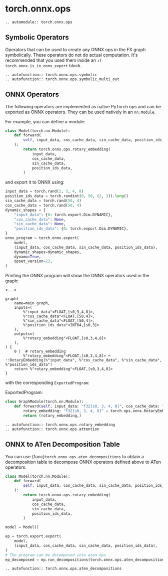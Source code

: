 # torch.onnx.ops

```{eval-rst}
.. automodule:: torch.onnx.ops
```

## Symbolic Operators

Operators that can be used to create any ONNX ops in the FX graph symbolically.
These operators do not do actual computation. It's recommended that you used them
inside an ``if torch.onnx.is_in_onnx_export`` block.

```{eval-rst}
.. autofunction:: torch.onnx.ops.symbolic
.. autofunction:: torch.onnx.ops.symbolic_multi_out
```

## ONNX Operators

The following operators are implemented as native PyTorch ops and can be exported as
ONNX operators. They can be used natively in an ``nn.Module``.

For example, you can define a module:

```py
class Model(torch.nn.Module):
    def forward(
        self, input_data, cos_cache_data, sin_cache_data, position_ids_data
    ):
        return torch.onnx.ops.rotary_embedding(
            input_data,
            cos_cache_data,
            sin_cache_data,
            position_ids_data,
        )
```

and export it to ONNX using:

```py
input_data = torch.rand(2, 3, 4, 8)
position_ids_data = torch.randint(0, 50, (2, 3)).long()
sin_cache_data = torch.rand(50, 4)
cos_cache_data = torch.rand(50, 4)
dynamic_shapes = {
    "input_data": {0: torch.export.Dim.DYNAMIC},
    "cos_cache_data": None,
    "sin_cache_data": None,
    "position_ids_data": {0: torch.export.Dim.DYNAMIC},
}
onnx_program = torch.onnx.export(
    model,
    (input_data, cos_cache_data, sin_cache_data, position_ids_data),
    dynamic_shapes=dynamic_shapes,
    dynamo=True,
    opset_version=23,
)
```

Printing the ONNX program will show the ONNX operators used in the graph:

```
<...>

graph(
    name=main_graph,
    inputs=(
        %"input_data"<FLOAT,[s0,3,4,8]>,
        %"cos_cache_data"<FLOAT,[50,4]>,
        %"sin_cache_data"<FLOAT,[50,4]>,
        %"position_ids_data"<INT64,[s0,3]>
    ),
    outputs=(
        %"rotary_embedding"<FLOAT,[s0,3,4,8]>
    ),
) {
    0 |  # rotary_embedding
        %"rotary_embedding"<FLOAT,[s0,3,4,8]> ⬅️ ::RotaryEmbedding(%"input_data", %"cos_cache_data", %"sin_cache_data", %"position_ids_data")
    return %"rotary_embedding"<FLOAT,[s0,3,4,8]>
}
```

with the corresponding ``ExportedProgram``:

ExportedProgram:

```py
class GraphModule(torch.nn.Module):
    def forward(self, input_data: "f32[s0, 3, 4, 8]", cos_cache_data: "f32[50, 4]", sin_cache_data: "f32[50, 4]", position_ids_data: "i64[s0, 3]"):
        rotary_embedding: "f32[s0, 3, 4, 8]" = torch.ops.onnx.RotaryEmbedding.opset23(input_data, cos_cache_data, sin_cache_data, position_ids_data);  input_data = cos_cache_data = sin_cache_data = position_ids_data = None
        return (rotary_embedding,)
```

```{eval-rst}
.. autofunction:: torch.onnx.ops.rotary_embedding
.. autofunction:: torch.onnx.ops.attention
```

## ONNX to ATen Decomposition Table

You can use {func}`torch.onnx.ops.aten_decompositions` to obtain a decomposition table
to decompose ONNX operators defined above to ATen operators.

```py
class Model(torch.nn.Module):
    def forward(
        self, input_data, cos_cache_data, sin_cache_data, position_ids_data
    ):
        return torch.onnx.ops.rotary_embedding(
            input_data,
            cos_cache_data,
            sin_cache_data,
            position_ids_data,
        )

model = Model()

ep = torch.export.export(
    model,
    (input_data, cos_cache_data, sin_cache_data, position_ids_data),
)
# The program can be decomposed into aten ops
ep_decomposed = ep.run_decompositions(torch.onnx.ops.aten_decompositions())
```

```{eval-rst}
.. autofunction:: torch.onnx.ops.aten_decompositions
```
